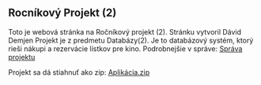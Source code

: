 ## Rocníkový Projekt (2)

Toto je webová stránka na Ročníkový projekt (2). Stránku vytvoril Dávid Demjen
Projekt je z predmetu Databázy(2). Je to databázový systém, ktorý rieši nákupi a rezervácie lístkov pre kino.
Podrobnejšie v správe: [Správa projektu](https://github.com/demjen1/RP2/raw/master/Kino%20l%C3%ADstky%20sprava%20(1).pdf)

Projekt sa dá stiahnuť ako zip: [Aplikácia.zip](https://github.com/demjen1/RP2/raw/master/db2_projekt_aplikacia.zip)

